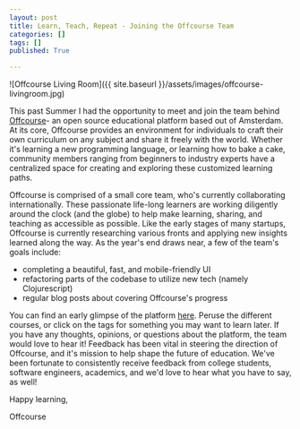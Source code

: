 ```yaml
---
layout: post
title: Learn, Teach, Repeat - Joining the Offcourse Team
categories: []
tags: []
published: True

---
```


![Offcourse Living Room]({{ site.baseurl }}/assets/images/offcourse-livingroom.jpg)

This past Summer I had the opportunity to meet and join the team behind [Offcourse](https://offcourse-nightly.herokuapp.com/)- an open source educational platform based out of Amsterdam. At its core, Offcourse provides an environment for individuals to craft their own curriculum on any subject and share it freely with the world. Whether it's learning a new programming language, or learning how to bake a cake, community members ranging from beginners to industry experts have a centralized space for creating and exploring these customized learning paths.

Offcourse is comprised of a small core team, who's currently collaborating internationally. These passionate life-long learners are working diligently around the clock (and the globe) to help make learning, sharing, and teaching as accessible as possible. Like the early stages of many startups, Offcourse is currently researching various fronts and applying new insights learned along the way. As the year's end draws near, a few of the team's goals include:

- completing a beautiful, fast, and mobile-friendly UI
- refactoring parts of the codebase to utilize new tech (namely Clojurescript)
- regular blog posts about covering Offcourse's progress

You can find an early glimpse of the platform [here](https://offcourse-nightly.herokuapp.com/featured). Peruse the different courses, or click on the tags for something you may want to learn later. If you have any thoughts, opinions, or questions about the platform, the team would love to hear it! Feedback has been vital in steering the direction of Offcourse, and it's mission to help shape the future of education. We've been fortunate to consistently receive feedback from college students, software engineers, academics, and we'd love to hear what you have to say, as well!

Happy learning,

Offcourse
